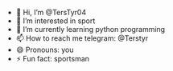 - 👋 Hi, I’m @TersTyr04
- 👀 I’m interested in sport
- 🌱 I’m currently learning python programming
- 📫 How to reach me telegram: @Terstyr
- 😄 Pronouns: you
- ⚡ Fun fact: sportsman

<!---
TersTyr04/TersTyr04 is a ✨ special ✨ repository because its `README.md` (this file) appears on your GitHub profile.
You can click the Preview link to take a look at your changes.
--->
